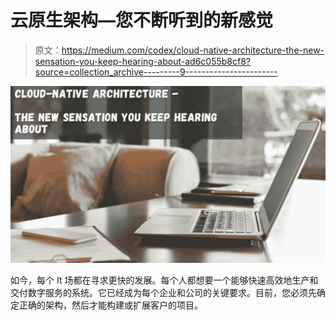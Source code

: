 # 云原生架构—您不断听到的新感觉

> 原文：<https://medium.com/codex/cloud-native-architecture-the-new-sensation-you-keep-hearing-about-ad6c055b8cf8?source=collection_archive---------9----------------------->

![](img/e7c7f70483ef1bbf233e38bb9d923f88.png)

如今，每个 It 场都在寻求更快的发展。每个人都想要一个能够快速高效地生产和交付数字服务的系统。它已经成为每个企业和公司的关键要求。目前，您必须先确定正确的架构，然后才能构建或扩展客户的项目。